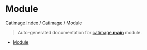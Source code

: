 # Module

[Catimage Index](../README.md#catimage-index) / [Catimage](./index.md#catimage) / Module

> Auto-generated documentation for [catimage.__main__](../../../catimage/__main__.py) module.
- [Module](#module)
